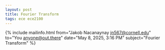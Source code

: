```yaml
---
layout: post
title: Fourier Transform
tags: ece ece2100
---
```


{% include mailinfo.html from="Jakob Nacanaynay <jn567@cornell.edu>" to="You <anyone@out.there>" date="May 8, 2025, 3:16 PM" subject="Fourier Transform" %}
